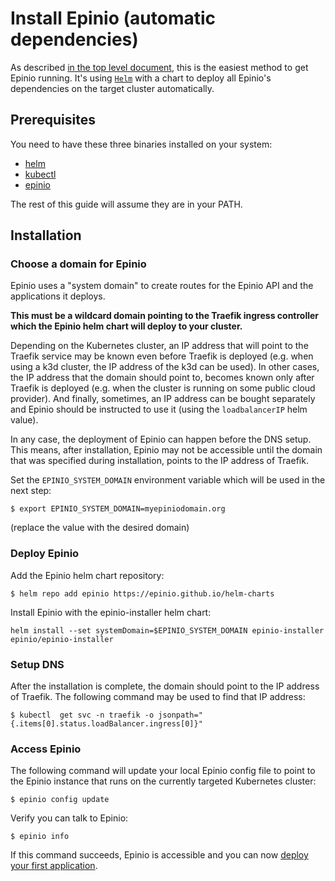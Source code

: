 # Install Epinio (automatic dependencies)

As described [in the top level document](src/installation/installation.md#installation-methods), this is the easiest method to get Epinio
running. It's using [`Helm`](https://helm.sh/) with a chart to deploy all Epinio's dependencies on the target cluster automatically.

## Prerequisites

You need to have these three binaries installed on your system:

- [helm](https://helm.sh/docs/intro/install/)
- [kubectl](https://kubernetes.io/docs/tasks/tools/)
- [epinio](install_epinio_cli.md)

The rest of this guide will assume they are in your PATH.

## Installation

### Choose a domain for Epinio

Epinio uses a "system domain" to create routes for the Epinio API and the applications it deploys.

**This must be a wildcard domain pointing to the Traefik ingress controller which the Epinio helm chart will deploy to your cluster.**

Depending on the Kubernetes cluster, an IP address that will point to the Traefik
service may be known even before Traefik is deployed (e.g. when using a k3d cluster,
the IP address of the k3d can be used).
In other cases, the IP address that the domain should point to, becomes known
only after Traefik is deployed (e.g. when the cluster is running on some public cloud
provider). And finally, sometimes, an IP address can be bought separately and
Epinio should be instructed to use it (using the `loadbalancerIP` helm value).

In any case, the deployment of Epinio can happen before the DNS setup. This means,
after installation, Epinio may not be accessible until the domain that was
specified during installation, points to the IP address of Traefik.

Set the `EPINIO_SYSTEM_DOMAIN` environment variable which will be used in the
next step:

```
$ export EPINIO_SYSTEM_DOMAIN=myepiniodomain.org
```

(replace the value with the desired domain)


### Deploy Epinio

Add the Epinio helm chart repository:


```
$ helm repo add epinio https://epinio.github.io/helm-charts
```


Install Epinio with the epinio-installer helm chart:

```
helm install --set systemDomain=$EPINIO_SYSTEM_DOMAIN epinio-installer epinio/epinio-installer
```

### Setup DNS

After the installation is complete, the domain should point to the IP address of
Traefik. The following command may be used to find that IP address:

```
$ kubectl  get svc -n traefik -o jsonpath="{.items[0].status.loadBalancer.ingress[0]}"
```

### Access Epinio

The following command will update your local Epinio config file to point to the
Epinio instance that runs on the currently targeted Kubernetes cluster:

```
$ epinio config update
```

Verify you can talk to Epinio:

```
$ epinio info
```

If this command succeeds, Epinio is accessible and you can now [deploy your first application](../tutorials/quickstart.md).

